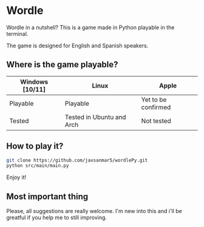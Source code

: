 # Wordle

Wordle in a nutshell? This is a game made in Python playable in the terminal.

The game is designed for English and Spanish speakers.

## Where is the game playable?

| Windows [10/11] | Linux  | Apple  |
|-----------------|--------|--------|
| Playable       | Playable | Yet to be confirmed |
| Tested          | Tested in Ubuntu and Arch | Not tested |

## How to play it?

```bash
git clone https://github.com/javsanmar5/wordlePy.git
python src/main/main.py
```

Enjoy it!

## Most important thing
Please, all suggestions are really welcome. I'm new into this and i'll be greatful if you help me to still improving.


